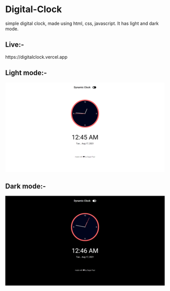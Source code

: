 # Digital-Clock
simple digital clock, made using html, css, javascript. It has light and dark mode.

<h2>Live:-</h2>
https://digitalclock.vercel.app

<h2>Light mode:-</h2>
<img src="screenshots/light.png">

<h2>Dark mode:-</h2>
<img src="screenshots/dark.png">
